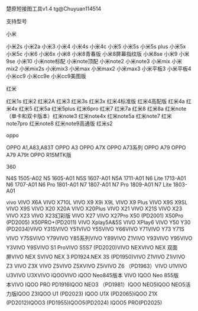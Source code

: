 楚原短接图工具v1.4 tg@Chuyuan114514 

支持型号

小米

小米2s 小米2a 小米3 小米4 小米4s 小米4c 小米5 小米5s 小米5s plus 小米5x 小米5c 小米6 小米6x 小米8 小米8青春版 
小米8屏幕指纹版 小米8se 小米9 小米9se 小米10 小米note标配 小米note顶配  小米note2 小米note3 小米mix
小米mix2 小米mix2s 小米mix3 小米max 小米max2 小米max3 小米平板3 小米平板4 小米cc9 小米cc9e 小米cc9美图版

红米

红米1s 红米2 红米2A 红米3 红米3s 红米3x 红米4标准版 红米4高配版 红米4a 红米4x 红米5 红米5a 红米5plus 红米6pro 红米7
红米7a 红米8 红米8a 红米note（单卡和双卡版本）红米note3 红米note4x 红米note5a 红米note7 红米note7pro 红米note8
红米note9高通版 红米s2

oppo

OPPO A1,A83,A83T  OPPO A3 OPPO A7X  OPPO A73系列 OPPO A79 OPPO A79 A79t OPPO R15MTK版

360

N4S 1505-A02 N5 1605-A01 N5S 1607-A01 N5A 1711-A01 N6 Lite 1713-A01 N6 1707-A01 N6 Pro 1801-A01 N7 1807-A01
N7 Pro 1809-A01 N7 Lite 1803-A01

vivo
VIVO X6A VIVO X710L VIVO X9 X9i X9L VIVO X9 Plus  VIVO X9S X9SL  VIVO X9S VIVO X20 X20A VIVO X20Plus VIVO X21
VIVO X21S VIVO X23 VIVO X23 VIVO X23幻彩版 VIVO X27 VIVO X27Pro X50 (PD2001) X50Pro (PD2005) X50PRO+(PD2011)
VIVO Xplay5A&5S VIVO XPlay6 VIVO Y50 Y30 (PD2034)VIVO Y31SVIVO Y51VIVO Y55VIVO Y66VIVO Y71VIVO Y73 Y71S
VIVO Y75SVIVO Y79VIVO Y85系列VIVO Y89VIVO Z1VIVO Y93VIVO Y95VIVO Y3VIVO Y9SVIVO S1 ProVIVO S5S7 (PD2020)VIVO NEXVIVO NEX 双面屏VIVO NEX SVIVO NEX 3 PD1924.NEX 3S (PD1950)VIVO Z1VIVO Z1iVIVO Z3
VIVO Z3X VIVO Z5VIVO Z5XVIVO Z5iVIVO Z6 （PD1963）VIVO U1VIVO U3VIVO U3XVIVO iQOOVIVO iQOO Neo845版本
VIVO IQOO Neo 855版本VIVO IQOO PRO PD1916IQOO NEO3 （PD1981）IQOO NEO5IQOO NEO5活力版IQOO Z3IQOO U1 (PD2023)
IQOO U1X (PD2065)iQOO Z1X (PD2012)IQOO3 (PD1955)IQOO5(PD2024) IQOO5 PRO(PD2025)                                                 